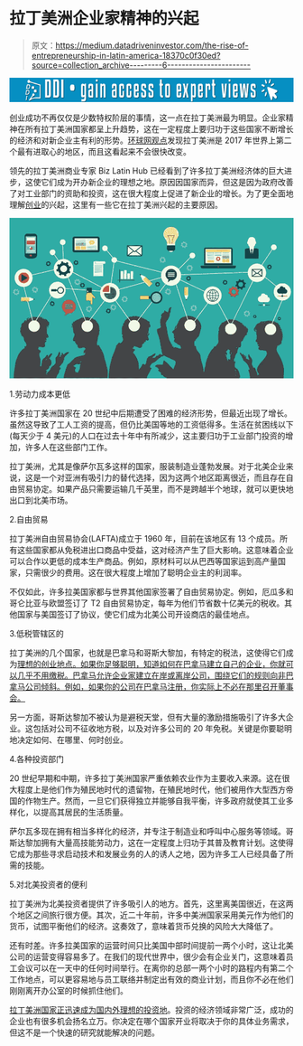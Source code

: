 # 拉丁美洲企业家精神的兴起

> 原文：<https://medium.datadriveninvestor.com/the-rise-of-entrepreneurship-in-latin-america-18370c0f30ed?source=collection_archive---------6----------------------->

[![](img/26f4cbdd7af11bf2fd8afa11d1c8eace.png)](http://www.track.datadriveninvestor.com/1B9E)

创业成功不再仅仅是少数特权阶层的事情，这一点在拉丁美洲最为明显。企业家精神在所有拉丁美洲国家都呈上升趋势，这在一定程度上要归功于这些国家不断增长的经济和对新企业主有利的形势。[环球网观点](http://gnp.advancedmanagement.net/article/2017/09/latin-america%E2%80%99s-entrepreneurship-boom-bluff)发现拉丁美洲是 2017 年世界上第二个最有进取心的地区，而且这看起来不会很快改变。

领先的拉丁美洲商业专家 Biz Latin Hub 已经看到了许多拉丁美洲经济体的巨大进步，这使它们成为开办新企业的理想之地。原因因国家而异，但这是因为政府改善了对工业部门的资助和投资，这在很大程度上促进了新企业的增长。为了更全面地理解[创业](http://www.theglobaldispatch.com/life-as-an-entrepreneur-what-to-expect-60759/)的兴起，这里有一些它在拉丁美洲兴起的主要原因。

![](img/4e2b2467806f6046c722bf1737f5e937.png)

1.劳动力成本更低

许多拉丁美洲国家在 20 世纪中后期遭受了困难的经济形势，但最近出现了增长。虽然这导致了工人工资的提高，但仍比美国等地的工资低得多。生活在贫困线以下(每天少于 4 美元)的人口在过去十年中有所减少，这主要归功于工业部门投资的增加，许多人在这些部门工作。

拉丁美洲，尤其是像萨尔瓦多这样的国家，服装制造业蓬勃发展。对于北美企业来说，这是一个对亚洲有吸引力的替代选择，因为这两个地区距离很近，而且存在自由贸易协定。如果产品只需要运输几千英里，而不是跨越半个地球，就可以更快地出口到北美市场。

2.自由贸易

拉丁美洲自由贸易协会(LAFTA)成立于 1960 年，目前在该地区有 13 个成员。所有这些国家都从免税进出口商品中受益，这对经济产生了巨大影响。这意味着企业可以合作以更低的成本生产商品。例如，原材料可以从巴西等国家运到高产量国家，只需很少的费用。这在很大程度上增加了聪明企业主的利润率。

不仅如此，许多拉美国家都与世界其他国家签署了自由贸易协定。例如，厄瓜多和哥仑比亚与欧盟签订了 T2 自由贸易协定，每年为他们节省数十亿美元的税收。其他国家与美国签订了协议，使它们成为北美公司开设商店的最佳地点。

3.低税管辖区的

拉丁美洲的几个国家，也就是巴拿马和哥斯大黎加，有特定的税法，这使得它们成为[理想的创业地点。如果你足够聪明，知道如何在巴拿马建立自己的企业，你就可以几乎不用缴税。巴拿马允许企业家建立在岸或离岸公司，围绕它们的规则向非巴拿马公司倾斜。例如，如果你的公司在巴拿马注册，你实际上不必在那里召开董事会。](https://www.investopedia.com/articles/personal-finance/100715/top-10-caribbean-tax-havens.asp)

另一方面，哥斯达黎加不被认为是避税天堂，但有大量的激励措施吸引了许多大企业。这包括对公司不征收地方税，以及对许多公司的 20 年免税。关键是你要聪明地决定如何、在哪里、何时创业。

4.各种投资部门

20 世纪早期和中期，许多拉丁美洲国家严重依赖农业作为主要收入来源。这在很大程度上是他们作为殖民地时代的遗留物，在殖民地时代，他们被用作大型西方帝国的作物生产。然而，一旦它们获得独立并能够自我平衡，许多政府就使其工业多样化，以提高其居民的生活质量。

萨尔瓦多现在拥有相当多样化的经济，并专注于制造业和呼叫中心服务等领域。哥斯达黎加拥有大量高技能劳动力，这在一定程度上归功于其普及教育计划。这使得它成为那些寻求启动技术和发展业务的人的诱人之地，因为许多工人已经具备了所需的技能。

5.对北美投资者的便利

拉丁美洲为北美投资者提供了许多吸引人的地方。首先，这里离美国很近，在这两个地区之间旅行很方便。其次，近二十年前，许多中美洲国家采用美元作为他们的货币，试图平衡他们的经济。这奏效了，意味着货币兑换的风险大大降低了。

还有时差。许多拉美国家的运营时间只比美国中部时间提前一两个小时，这让北美公司的运营变得容易多了。在我们的现代世界中，很少会有企业关门，这意味着员工会议可以在一天中的任何时间举行。在离你的总部一两个小时的路程内有第二个工作地点，可以更容易地与员工联络并制定出有效的商业计划，而且你不必在他们刚刚离开办公室的时候抓住他们。

[拉丁美洲国家正迅速成为国内外理想的投资地](https://www.bizlatinhub.com/international-expansion-why-business-looking-towards-latin-america/)。投资的经济领域非常广泛，成功的企业也有很多机会扬名立万。你决定在哪个国家开业将取决于你的具体业务需求，但这不是一个快速的研究就能解决的问题。